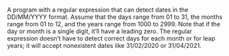 A program with a regular expression that can detect dates in the 
DD/MM/YYYY format. Assume that the days range from 01 to 31, the 
months range from 01 to 12, and the years range from 1000 to 2999. 
Note that if the day or month is a single digit, it’ll have a leading zero.
The regular expression doesn’t have to detect correct days for each month 
or for leap years; it will accept nonexistent dates like 31/02/2020 or 
31/04/2021.